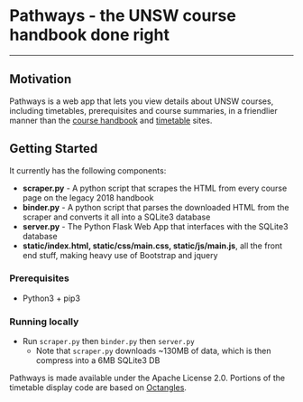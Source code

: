 # Pathways - the UNSW course handbook done right
---------------------------------------------

## Motivation

Pathways is a web app that lets you view details about UNSW courses, including timetables, prerequisites and course summaries, in a friendlier manner than the [course handbook](http://www.handbook.unsw.edu.au) and [timetable](http://www.timetable.unsw.edu.au) sites.

## Getting Started

It currently has the following components:

* **scraper.py** - A python script that scrapes the HTML from every course page on the legacy 2018 handbook
* **binder.py** - A python script that parses the downloaded HTML from the scraper and converts it all into a SQLite3 database
* **server.py** - The Python Flask Web App that interfaces with the SQLite3 database
* **static/index.html, static/css/main.css, static/js/main.js**, all the front end stuff, making heavy use of Bootstrap and jquery

### Prerequisites

* Python3 + pip3

### Running locally

* Run ```scraper.py``` then ```binder.py``` then ```server.py```
    * Note that ```scraper.py``` downloads ~130MB of data, which is then compress into a 6MB SQLite3 DB

Pathways is made available under the Apache License 2.0. Portions of the timetable display code are based on [Octangles](https://github.com/oliver-c/octangles).
